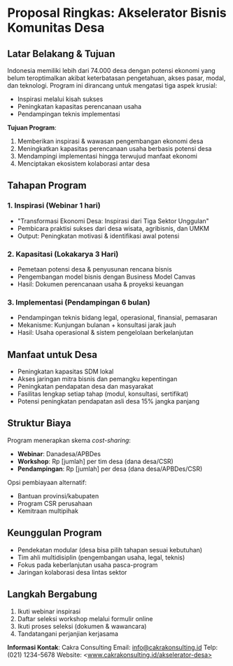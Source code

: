 # Proposal Ringkas: Akselerator Bisnis Komunitas Desa

## Latar Belakang & Tujuan

Indonesia memiliki lebih dari 74.000 desa dengan potensi ekonomi yang belum teroptimalkan akibat keterbatasan pengetahuan, akses pasar, modal, dan teknologi. Program ini dirancang untuk mengatasi tiga aspek krusial:

- Inspirasi melalui kisah sukses
- Peningkatan kapasitas perencanaan usaha
- Pendampingan teknis implementasi

**Tujuan Program**:

1. Memberikan inspirasi & wawasan pengembangan ekonomi desa
2. Meningkatkan kapasitas perencanaan usaha berbasis potensi desa
3. Mendampingi implementasi hingga terwujud manfaat ekonomi
4. Menciptakan ekosistem kolaborasi antar desa

## Tahapan Program

### 1. Inspirasi (Webinar 1 hari)

- "Transformasi Ekonomi Desa: Inspirasi dari Tiga Sektor Unggulan"
- Pembicara praktisi sukses dari desa wisata, agribisnis, dan UMKM
- Output: Peningkatan motivasi & identifikasi awal potensi

### 2. Kapasitasi (Lokakarya 3 Hari)

- Pemetaan potensi desa & penyusunan rencana bisnis
- Pengembangan model bisnis dengan Business Model Canvas
- Hasil: Dokumen perencanaan usaha & proyeksi keuangan

### 3. Implementasi (Pendampingan 6 bulan)

- Pendampingan teknis bidang legal, operasional, finansial, pemasaran
- Mekanisme: Kunjungan bulanan + konsultasi jarak jauh
- Hasil: Usaha operasional & sistem pengelolaan berkelanjutan

## Manfaat untuk Desa

- Peningkatan kapasitas SDM lokal
- Akses jaringan mitra bisnis dan pemangku kepentingan
- Peningkatan pendapatan desa dan masyarakat
- Fasilitas lengkap setiap tahap (modul, konsultasi, sertifikat)
- Potensi peningkatan pendapatan asli desa 15% jangka panjang

## Struktur Biaya

Program menerapkan skema *cost-sharing*:

- **Webinar**: Danadesa/APBDes
- **Workshop**: Rp [jumlah] per tim desa (dana desa/CSR)
- **Pendampingan**: Rp [jumlah] per desa (dana desa/APBDes/CSR)

Opsi pembiayaan alternatif:

- Bantuan provinsi/kabupaten
- Program CSR perusahaan
- Kemitraan multipihak

## Keunggulan Program

- Pendekatan modular (desa bisa pilih tahapan sesuai kebutuhan)
- Tim ahli multidisiplin (pengembangan usaha, legal, teknis)
- Fokus pada keberlanjutan usaha pasca-program
- Jaringan kolaborasi desa lintas sektor

## Langkah Bergabung

1. Ikuti webinar inspirasi
2. Daftar seleksi workshop melalui formulir online
3. Ikuti proses seleksi (dokumen & wawancara)
4. Tandatangani perjanjian kerjasama

**Informasi Kontak**:
Cakra Consulting
Email: <info@cakrakonsulting.id>
Telp: (021) 1234-5678
Website: <www.cakrakonsulting.id/akselerator-desa>

